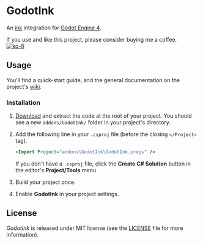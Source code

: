 # GodotInk

An [ink](https://github.com/inkle/ink) integration for [Godot Engine 4](https://github.com/godotengine/godot).  

If you use and like this project, please consider buying me a coffee.  
[![ko-fi](https://img.shields.io/badge/support_me_on_ko--fi-ff5e5b?style=for-the-badge&logo=kofi&logoColor=f5f5f5)](https://ko-fi.com/E1E53SKZF)

## Usage

You'll find a quick-start guide, and the general documentation on the project's
[wiki](https://github.com/paulloz/godot-ink/wiki).

### Installation

1. [Download](../archive/refs/heads/main.zip) and extract the code at the root of your project.
   You should see a new `addons/GodotInk/` folder in your project's directory.

1. Add the following line in your `.csproj` file (before the closing `</Project>` tag).
   ```xml
   <Import Project="addons\GodotInk\GodotInk.props" />
   ```
   If you don't have a `.csproj` file, click the **Create C# Solution** button in the editor's
   **Project/Tools** menu.

1. Build your project once.

1. Enable **GodotInk** in your project settings.

## License

*GodotInk* is released under MIT license (see the [LICENSE](/LICENSE) file for more information).
